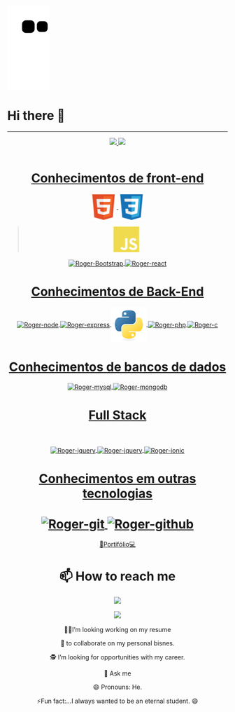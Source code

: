 <link rel="stylesheet" href="https://stackpath.bootstrapcdn.com/bootstrap/4.1.3/css/bootstrap.min.css" integrity="sha384-MCw98/SFnGE8fJT3GXwEOngsV7Zt27NXFoaoApmYm81iuXoPkFOJwJ8ERdknLPMO" crossorigin="anonymous">
<link rel="stylesheet" href="https://cdn.jsdelivr.net/gh/devicons/devicon@v2.14.0/devicon.min.css">

 ![Snake animation](https://github.com/Keykrono/Keykrono/blob/output/github-contribution-grid-snake.svg)

<h1>Hi there 👋</h1>
<hr/>

<div align="center">
  <a href="https://github.com/Keykrono">
   <img height="180em" src="https://github-readme-stats.vercel.app/api?username=fsRoger&show_icons=true&theme=tokyonight&include_all_commits=true&count_private=true"/>
  <img height="180em" src="https://github-readme-stats.vercel.app/api/top-langs/?username=fsRoger&layout=compact&langs_count=7&theme=tokyonight"/>
</div>
  
<div align="center">
<br>
  
  <h1> Conhecimentos de front-end </h1>
<img align="center" alt="Roger-HTML" height="60" width="60" src="https://raw.githubusercontent.com/devicons/devicon/master/icons/html5/html5-original.svg">
  
 <img align="center" alt="Roger-CSS" height="60" width="60" src="https://raw.githubusercontent.com/devicons/devicon/master/icons/css3/css3-original.svg">

  ><img align="center" alt="Roger-Js" height="60" width="60" src="https://raw.githubusercontent.com/devicons/devicon/master/icons/javascript/javascript-plain.svg">
 
  <img align="center" alt="Roger-Bootstrap" height="60" width="60" src="https://cdn.jsdelivr.net/gh/devicons/devicon/icons/bootstrap/bootstrap-original.svg" />
 
 <img align="center" alt="Roger-react" height="60" width="60" src="https://cdn.jsdelivr.net/gh/devicons/devicon/icons/react/react-original-wordmark.svg" />
 
 

  
<div align=center>
 <h1>Conhecimentos de Back-End</h1>  
    
 <img align="center" alt="Roger-node" height="80" width="80" src="https://cdn.jsdelivr.net/gh/devicons/devicon/icons/nodejs/nodejs-plain-wordmark.svg" />
 
 <img align="center" alt="Roger-express" height="80" width="80" src="https://cdn.jsdelivr.net/gh/devicons/devicon/icons/express/express-original.svg" />
          
 <img align="center" alt="Roger-Python" height="80" width="80" src="https://raw.githubusercontent.com/devicons/devicon/master/icons/python/python-original.svg">
  
 <img align="center" alt="Roger-php" height="80" width="80" src="https://cdn.jsdelivr.net/gh/devicons/devicon/icons/php/php-original.svg" />
  
 <img align="center" alt="Roger-c" height="80" width="80" src="https://cdn.jsdelivr.net/gh/devicons/devicon/icons/c/c-original.svg" />

 <h1>Conhecimentos de bancos de dados</h1>

 <img align="center" alt="Roger-mysql" height="80" width="80" margin="20px" src="https://cdn.jsdelivr.net/gh/devicons/devicon/icons/mysql/mysql-original-wordmark.svg" />
   
<img align="center" alt="Roger-mongodb" height="80" width="80" src="https://cdn.jsdelivr.net/gh/devicons/devicon/icons/mongodb/mongodb-plain-wordmark.svg" />
 
  
              
  
          
 <h1> Full Stack</h1>
  <br></br>
  
 <img align="center" alt="Roger-jquery" height="60" width="60" src="https://cdn.jsdelivr.net/gh/devicons/devicon/icons/jquery/jquery-original.svg" />

 <img align="center" alt="Roger-jquery" height="60" width="60" src="https://cdn.jsdelivr.net/gh/devicons/devicon/icons/typescript/typescript-original.svg" />
                   
 <img align="center" alt="Roger-ionic" height="60" margin="60" width="60" src="https://cdn.jsdelivr.net/gh/devicons/devicon/icons/ionic/ionic-original.svg" />
  
 <h1> Conhecimentos em outras tecnologias
  <br></br>
  
 <img align="center" alt="Roger-git" height="80" width="80" src="https://cdn.jsdelivr.net/gh/devicons/devicon/icons/git/git-plain-wordmark.svg" />
  
 <img align="center" alt="Roger-github" height="80" width="80" src="https://cdn.jsdelivr.net/gh/devicons/devicon/icons/github/github-original.svg" />
           

  
</div>
  <img align="right" alt="" height="150" style="border-radius:50px;" src="">
   <a href="https://keykrono.github.io/fsRoger/">🧑‍Portifólio💻</a>
</div>
 
 <div align=center>
 <h1> 📫 How to reach me </h1>
   

  <a href = "mailto:keykrono117@gmail.com"><img src="https://img.shields.io/badge/-Gmail-%23333?style=for-the-badge&logo=gmail&logoColor=white" target="_blank"></a>
   
   <a href="https://www.linkedin.com/in/roger-ferreira-da-silva-982242214/"><img src="https://img.shields.io/badge/LinkedIn-0077B5?style=for-the-badge&logo=linkedin&logoColor=white" target="_blank"></a>

 


 👨‍🎓I’m looking working on my resume

 🧗 to collaborate  on my personal bisnes. 

 🕵️ I’m looking for opportunities with my career.   
  
 💬 Ask me
 
 😄 Pronouns: He.

 ⚡Fun fact:...I always wanted to be an eternal student. 😄
 
 </div>
